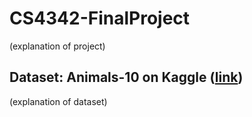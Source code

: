 # CS4342-FinalProject
(explanation of project)

## Dataset: Animals-10 on Kaggle ([link](https://www.kaggle.com/datasets/alessiocorrado99/animals10?resource=download))
(explanation of dataset)